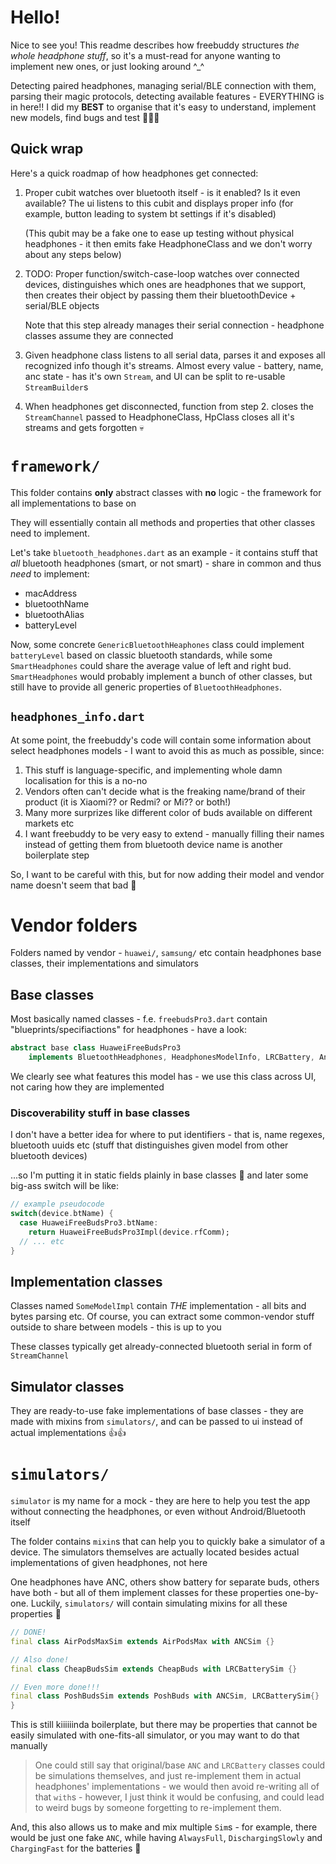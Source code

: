 # Hello!

Nice to see you! This readme describes how freebuddy structures *the whole headphone stuff*, so it's a must-read for anyone wanting to implement new ones, or just looking around ^_^
 
Detecting paired headphones, managing serial/BLE connection with them, parsing their magic protocols, detecting available features - EVERYTHING is in here!! I did my **BEST** to organise that it's easy to understand, implement new models, find bugs and test 💪💪💪

## Quick wrap
Here's a quick roadmap of how headphones get connected:
1. Proper cubit watches over bluetooth itself - is it enabled? Is it even available? The ui listens to this cubit and displays proper info (for example, button leading to system bt settings if it's disabled)
   
   (This qubit may be a fake one to ease up testing without physical headphones - it then emits fake HeadphoneClass and we don't worry about any steps below)
2. TODO: Proper function/switch-case-loop watches over connected devices, distinguishes which ones are headphones that we support, then creates their object by passing them their bluetoothDevice + serial/BLE objects

   Note that this step already manages their serial connection - headphone classes assume they are connected
3. Given headphone class listens to all serial data, parses it and exposes all recognized info though it's streams. Almost every value - battery, name, anc state - has it's own `Stream`, and UI can be split to re-usable `StreamBuilder`s
4. When headphones get disconnected, function from step 2. closes the `StreamChannel` passed to HeadphoneClass, HpClass closes all it's streams and gets forgotten 💀

# `framework/`

This folder contains **only** abstract classes with **no** logic - the framework for all implementations to base on

They will essentially contain all methods and properties that other classes need to implement.

Let's take `bluetooth_headphones.dart` as an example - it contains stuff that *all* bluetooth headphones (smart, or not smart) - share in common and thus *need* to implement:
- macAddress
- bluetoothName
- bluetoothAlias
- batteryLevel

Now, some concrete `GenericBluetoothHeaphones` class could implement `batteryLevel` based on classic bluetooth standards, while some `SmartHeadphones` could share the average value of left and right bud. `SmartHeadphones` would probably implement a bunch of other classes, but still have to provide all generic properties of `BluetoothHeadphones`.

## `headphones_info.dart`

At some point, the freebuddy's code will contain some information about select headphones models - I want to avoid this as much as possible, since:
1. This stuff is language-specific, and implementing whole damn localisation for this is a no-no
2. Vendors often can't decide what is the freaking name/brand of their product (it is Xiaomi?? or Redmi? or Mi?? or both!)
3. Many more surprizes like different color of buds available on different markets etc
4. I want freebuddy to be very easy to extend - manually filling their names instead of getting them from bluetooth device name is another boilerplate step

So, I want to be careful with this, but for now adding their model and vendor name doesn't seem that bad 👀

# Vendor folders
Folders named by vendor - `huawei/`, `samsung/` etc contain headphones base classes, their implementations and simulators

## Base classes
Most basically named classes - f.e. `freebudsPro3.dart` contain "blueprints/specifiactions" for headphones - have a look:
```dart
abstract base class HuaweiFreeBudsPro3
    implements BluetoothHeadphones, HeadphonesModelInfo, LRCBattery, Anc {...}
```

We clearly see what features this model has - we use this class across UI, not caring how they are implemented

### Discoverability stuff in base classes
I don't have a better idea for where to put identifiers - that is, name regexes, bluetooth uuids etc (stuff that distinguishes given model from other bluetooth devices)

...so I'm putting it in static fields plainly in base classes 🤷 and later some big-ass switch will be like:

```dart
// example pseudocode
switch(device.btName) {
  case HuaweiFreeBudsPro3.btName:
    return HuaweiFreeBudsPro3Impl(device.rfComm);
  // ... etc
}
```

## Implementation classes
Classes named `SomeModelImpl` contain *THE* implementation - all bits and bytes parsing etc. Of course, you can extract some common-vendor stuff outside to share between models - this is up to you

These classes typically get already-connected bluetooth serial in form of `StreamChannel`

## Simulator classes
They are ready-to-use fake implementations of base classes - they are made with mixins from `simulators/`, and can be passed to ui instead of actual implementations 👍👍

# `simulators/`

`simulator` is my name for a mock - they are here to help you test the app without connecting the headphones, or even without Android/Bluetooth itself 

The folder contains `mixin`s that can help you to quickly bake a simulator of a device. The simulators themselves are actually located besides actual implementations of given headphones, not here

One headphones have ANC, others show battery for separate buds, others have both - but all of them implement classes for these properties one-by-one. Luckily, `simulators/` will contain simulating mixins for all these properties 🎉

```dart
// DONE!
final class AirPodsMaxSim extends AirPodsMax with ANCSim {}

// Also done!
final class CheapBudsSim extends CheapBuds with LRCBatterySim {}

// Even more done!!!
final class PoshBudsSim extends PoshBuds with ANCSim, LRCBatterySim{}
}
```

This is still kiiiiiinda boilerplate, but there may be properties that cannot be easily simulated with one-fits-all simulator, or you may want to do that manually

> One could still say that original/base `ANC` and `LRCBattery` classes could be simulations themselves, and just re-implement them in actual headphones' implementations - we would then avoid re-writing all of that `with`s - however, I just think it would be confusing, and could lead to weird bugs by someone forgetting to re-implement them.

And, this also allows us to make and mix multiple `Sim`s - for example, there would be just one fake `ANC`, while having `AlwaysFull`, `DischargingSlowly` and `ChargingFast` for the batteries 👀